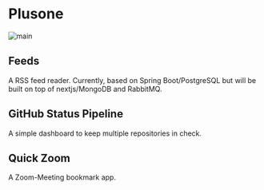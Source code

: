 # Plusone

![main](https://github.com/mgansler/plusone/actions/workflows/main.yml/badge.svg)

## Feeds

A RSS feed reader. Currently, based on Spring Boot/PostgreSQL but will be built on top of nextjs/MongoDB and RabbitMQ.

## GitHub Status Pipeline

A simple dashboard to keep multiple repositories in check.

## Quick Zoom

A Zoom-Meeting bookmark app.
